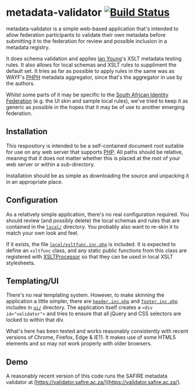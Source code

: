 metadata-validator [![Build Status](https://travis-ci.org/safire-ac-za/metadata-validator.svg?branch=master)](https://travis-ci.org/safire-ac-za/metadata-validator)
==================

metadata-validator is a simple web-based application that's intended
to allow federation participants to validate their own metadata before
submitting it to the federation for review and possible inclusion in a
metadata registry.

It does schema validation and applies [Ian
Young](https://wiki.shibboleth.net/confluence/spaces/viewspace.action?key=~ian@iay.org.uk)'s
XSLT metadata testing rules. It also allows for local schemas and XSLT
rules to suppliment the default set. It tries as far as possible to apply
rules in the same was as WAYF's [PHPH](https://github.com/wayf-dk/phph)
metadata aggregator, since that's the aggregator in use by the authors.

Whilst some parts of it may be specific to the [South African Identity
Federation](https://safire.ac.za/) (e.g. the UI skin and sample local
rules), we've tried to keep it as generic as possible in the hopes that
it may be of use to another emerging federation.

Installation
------------

This respository is intended to be a self-contained document root suitable
for use on any web server that supports [PHP](http://php.net). All
paths should be relative, meaning that it does not matter whether this
is placed at the root of your web server or within a sub-directory.

Installation should be as simple as downloading the source and unpacking
it in an appropriate place.

Configuration
-------------

As a relatively simple application, there's no real configuration
required.  You should review (and possibly delete) the local schemas
and rules that are contained in the [`local/`](local/) directory. You
probably also want to re-skin it to match your own look and feel.

If it exists, the file [`local/xsltfunc.inc.php`](local/xsltfunc.inc.php)
is included. It is expected to define an `xsltfunc` class, and
any static public functions from this class are registered with
[XSLTProcessor](http://php.net/manual/en/xsltprocessor.registerphpfunctions.php)
so that they can be used in local XSLT stylesheets.

Templating/UI
-------------

There's no real templating system. However, to
make skinning the application a little simpler,
there are [`header.inc.php`](ui/header.inc.php) and
[`footer.inc.php`](ui/footer.inc.php) includes in [`ui/`](ui/) directory.
The application itself creates a `<div id="validator">` and tries to
ensure that all jQuery and CSS selectors are locked to within that div.

What's here has been tested and works reasonably consistently with recent
versions of Chrome, Firefox, Edge & IE11. It makes use of some HTML5
elements and so may not work properly with older browsers.

Demo
----

A reasonably recent version of this code runs the SAFIRE metadata validator
at [https://validator.safire.ac.za/](https://validator.safire.ac.za/).

